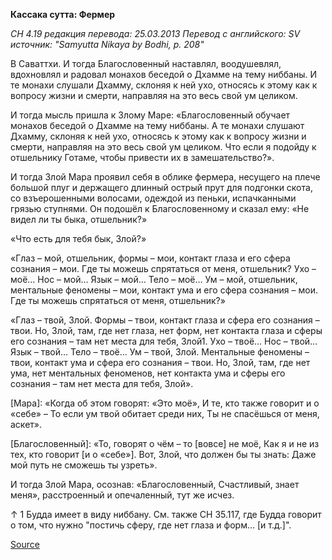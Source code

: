 **Кассака сутта: Фермер**

_СН 4\.19 редакция перевода: 25\.03\.2013 Перевод с английского: SV источник: "Samyutta Nikaya by Bodhi, p\. 208"_

В Саваттхи\. И тогда Благословенный наставлял, воодушевлял, вдохновлял и радовал монахов беседой о Дхамме на тему ниббаны\. И те монахи слушали Дхамму, склоняя к ней ухо, относясь к этому как к вопросу жизни и смерти, направляя на это весь свой ум целиком\.

И тогда мысль пришла к Злому Маре: «Благословенный обучает монахов беседой о Дхамме на тему ниббаны\. А те монахи слушают Дхамму, склоняя к ней ухо, относясь к этому как к вопросу жизни и смерти, направляя на это весь свой ум целиком\. Что если я подойду к отшельнику Готаме, чтобы привести их в замешательство?»\.

И тогда Злой Мара проявил себя в облике фермера, несущего на плече большой плуг и держащего длинный острый прут для подгонки скота, со взъерошенными волосами, одеждой из пеньки, испачканными грязью ступнями\. Он подошёл к Благословенному и сказал ему: «Не видел ли ты быка, отшельник?»

«Что есть для тебя бык, Злой?»

«Глаз – мой, отшельник, формы – мои, контакт глаза и его сфера сознания – мои\. Где ты можешь спрятаться от меня, отшельник? Ухо – моё… Нос – мой… Язык – мой… Тело – моё… Ум – мой, отшельник, ментальные феномены – мои, контакт ума и его сфера сознания – мои\. Где ты можешь спрятаться от меня, отшельник?»

«Глаз – твой, Злой\. Формы – твои, контакт глаза и сфера его сознания – твои\. Но, Злой, там, где нет глаза, нет форм, нет контакта глаза и сферы его сознания – там нет места для тебя, Злой1\. Ухо – твоё… Нос – твой… Язык – твой… Тело – твоё… Ум – твой, Злой\. Ментальные феномены – твои, контакт ума и сфера его сознания – твои\. Но, Злой, там, где нет ума, нет ментальных феноменов, нет контакта ума и сферы его сознания – там нет места для тебя, Злой»\.

\[Мара\]: «Когда об этом говорят: «Это моё», И те, кто также говорит и о «себе» – То если ум твой обитает среди них, Ты не спасёшься от меня, аскет»\.

\[Благословенный\]: «То, говорят о чём – то \[вовсе\] не моё, Как я и не из тех, кто говорит \[и о «себе»\]\. Вот, Злой, что должен бы ты знать: Даже мой путь не сможешь ты узреть»\.

И тогда Злой Мара, осознав: «Благословенный, Счастливый, знает меня», расстроенный и опечаленный, тут же исчез\.

↑ 1 Будда имеет в виду ниббану\. См\. также СН 35\.117, где Будда говорит о том, что нужно "постичь сферу, где нет глаза и форм… \[и т\.д\.\]"\.

[Source](https://www\.theravada\.ru/Teaching/Canon/Suttanta/Texts/sn4_19\-kassaka\-sutta\-sv\.htm)